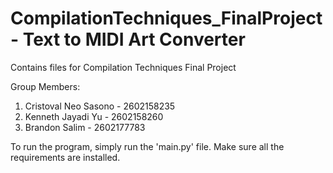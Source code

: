 # CompilationTechniques_FinalProject - Text to MIDI Art Converter
Contains files for Compilation Techniques Final Project

Group Members:
1. Cristoval Neo Sasono - 2602158235
2. Kenneth Jayadi Yu - 2602158260
3. Brandon Salim - 2602177783

To run the program, simply run the 'main.py' file. Make sure all the requirements are installed.
